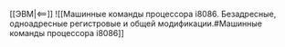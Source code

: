 [[ЭВМ|<==]]
![[Машинные команды процессора i8086. Безадресные, одноадресные регистровые и общей модификации.#Машинные команды процессора i8086]]